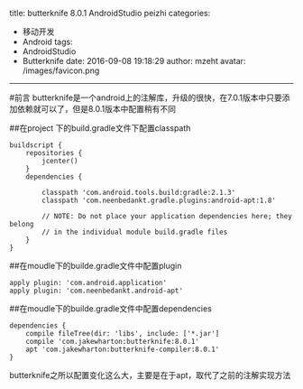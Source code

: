 title: butterknife 8.0.1 AndroidStudio peizhi
categories:
 - 移动开发
 - Android
tags:
  - AndroidStudio
  - Butterknife
date: 2016-09-08 19:18:29
author: mzeht
avatar: /images/favicon.png
---

#前言
butterknife是一个android上的注解库，升级的很快，在7.0.1版本中只要添加依赖就可以了，但是8.0.1版本中配置稍有不同

<!-- more -->

##在project 下的build.gradle文件下配置classpath

```
buildscript {
    repositories {
        jcenter()
    }
    dependencies {

        classpath 'com.android.tools.build:gradle:2.1.3'
        classpath 'com.neenbedankt.gradle.plugins:android-apt:1.8'

        // NOTE: Do not place your application dependencies here; they belong
        // in the individual module build.gradle files
    }
}

```
##在moudle下的builde.gradle文件中配置plugin

```
apply plugin: 'com.android.application'
apply plugin: 'com.neenbedankt.android-apt'
```


##在moudle下的builde.gradle文件中配置dependencies

```
dependencies {
    compile fileTree(dir: 'libs', include: ['*.jar']
    compile 'com.jakewharton:butterknife:8.0.1'
    apt 'com.jakewharton:butterknife-compiler:8.0.1'
}
```


butterknife之所以配置变化这么大，主要是在于apt，取代了之前的注解实现方法







